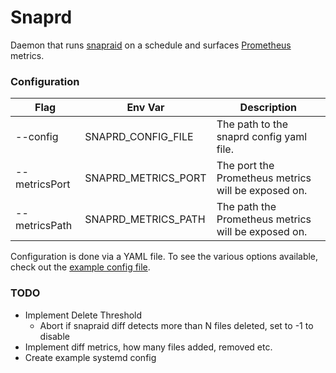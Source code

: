 # Snaprd

Daemon that runs [snapraid](https://www.snapraid.it/) on a schedule and surfaces [Prometheus](https://prometheus.io/) metrics.

### Configuration

| Flag          | Env Var             | Description                                         |
|---------------|---------------------|-----------------------------------------------------|
| --config      | SNAPRD_CONFIG_FILE  | The path to the snaprd config yaml file.            |
| --metricsPort | SNAPRD_METRICS_PORT | The port the Prometheus metrics will be exposed on. |
| --metricsPath | SNAPRD_METRICS_PATH | The path the Prometheus metrics will be exposed on. |

Configuration is done via a YAML file. To see the various options available, check out the [example config file](./snaprd.example.yaml).

### TODO

* Implement Delete Threshold
  - Abort if snapraid diff detects more than N files deleted, set to -1 to disable
* Implement diff metrics, how many files added, removed etc.
* Create example systemd config
